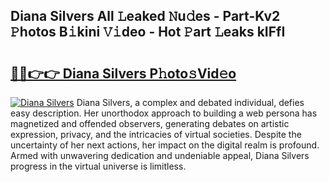 ## Diana Silvers All 𝙻eaked 𝙽u𝚍es - Part-Kv2 𝙿hotos B𝚒kini 𝚅𝚒deo - Hot 𝙿art 𝙻eaks kIFfI

# <h2><a href="http://ld1uv4.urlbe.top/?page=Diana+Silvers">🔗🔗👉👉 Diana Silvers P𝚑oto𝚜Vid𝚎o</a></h2>

[![Diana Silvers](https://i.imgur.com/eBuTRDB.gif)](http://ld1uv4.urlbe.top/?page=Diana+Silvers)
Diana Silvers, a complex and debated individual, defies easy description. Her unorthodox approach to building a web persona has magnetized and offended observers, generating debates on artistic expression, privacy, and the intricacies of virtual societies. Despite the uncertainty of her next actions, her impact on the digital realm is profound. Armed with unwavering dedication and undeniable appeal, Diana Silvers progress in the virtual universe is limitless.
